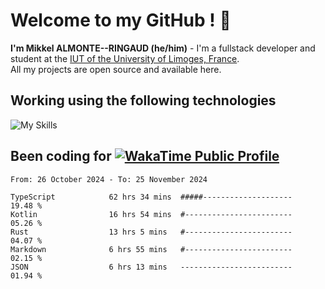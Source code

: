# Welcome to my GitHub ! 🌃

**I'm Mikkel ALMONTE--RINGAUD (he/him)** - I'm a fullstack developer and student at the [IUT of the University of Limoges, France](https://iut.unilim.fr). \
All my projects are open source and available here.

## Working using the following technologies

![My Skills](https://skillicons.dev/icons?i=solidjs,pnpm,nodejs,ts,js,vercel,netlify,html,css,rust,astro,git,vue,md,electron,figma,github,bash,bun,cloudflare,py,tailwind,nginx,npm,tauri,vite,zig,yarn,windicss,dart,flutter,kotlin&theme=dark)

## Been coding for [![WakaTime Public Profile](https://wakatime.com/badge/user/0839e595-e07a-435c-8d59-ed95f2a3d6dd.svg?style=flat-square)](https://wakatime.com/@0839e595-e07a-435c-8d59-ed95f2a3d6dd)

<!--START_SECTION:waka-->

```plain
From: 26 October 2024 - To: 25 November 2024

TypeScript            62 hrs 34 mins  #####--------------------   19.48 %
Kotlin                16 hrs 54 mins  #------------------------   05.26 %
Rust                  13 hrs 5 mins   #------------------------   04.07 %
Markdown              6 hrs 55 mins   #------------------------   02.15 %
JSON                  6 hrs 13 mins   -------------------------   01.94 %
```

<!--END_SECTION:waka-->
